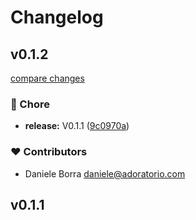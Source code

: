 # Changelog


## v0.1.2

[compare changes](https://github.com/Adoratorio/nuxt-sitemap-generator/compare/v0.1.1...v0.1.2)


### 🏡 Chore

  - **release:** V0.1.1 ([9c0970a](https://github.com/Adoratorio/nuxt-sitemap-generator/commit/9c0970a))

### ❤️  Contributors

- Daniele Borra <daniele@adoratorio.com>

## v0.1.1

